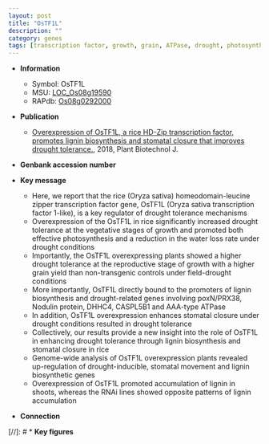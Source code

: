 ```yaml
---
layout: post
title: "OsTF1L"
description: ""
category: genes
tags: [transcription factor, growth, grain, ATPase, drought, photosynthesis, tolerance, grain yield, yield, vegetative, drought tolerance, reproductive, stomatal, lignin, lignin biosynthesis, water loss]
---
```


* **Information**  
    + Symbol: OsTF1L  
    + MSU: [LOC_Os08g19590](http://rice.plantbiology.msu.edu/cgi-bin/ORF_infopage.cgi?orf=LOC_Os08g19590)  
    + RAPdb: [Os08g0292000](http://rapdb.dna.affrc.go.jp/viewer/gbrowse_details/irgsp1?name=Os08g0292000)  

* **Publication**  
    + [Overexpression of OsTF1L, a rice HD-Zip transcription factor, promotes lignin biosynthesis and stomatal closure that improves drought tolerance.](http://www.ncbi.nlm.nih.gov/pubmed?term=Overexpression+of+OsTF1L,+a+rice+HD-Zip+transcription+factor,+promotes+lignin+biosynthesis+and+stomatal+closure+that+improves+drought+tolerance.%5BTitle%5D), 2018, Plant Biotechnol J.

* **Genbank accession number**  

* **Key message**  
    + Here, we report that the rice (Oryza sativa) homeodomain-leucine zipper transcription factor gene, OsTF1L (Oryza sativa transcription factor 1-like), is a key regulator of drought tolerance mechanisms
    + Overexpression of the OsTF1L in rice significantly increased drought tolerance at the vegetative stages of growth and promoted both effective photosynthesis and a reduction in the water loss rate under drought conditions
    + Importantly, the OsTF1L overexpressing plants showed a higher drought tolerance at the reproductive stage of growth with a higher grain yield than non-transgenic controls under field-drought conditions
    + More importantly, OsTF1L directly bound to the promoters of lignin biosynthesis and drought-related genes involving poxN/PRX38, Nodulin protein, DHHC4, CASPL5B1 and AAA-type ATPase
    + In addition, OsTF1L overexpression enhances stomatal closure under drought conditions resulted in drought tolerance
    + Collectively, our results provide a new insight into the role of OsTF1L in enhancing drought tolerance through lignin biosynthesis and stomatal closure in rice
    + Genome-wide analysis of OsTF1L overexpression plants revealed up-regulation of drought-inducible, stomatal movement and lignin biosynthetic genes
    + Overexpression of OsTF1L promoted accumulation of lignin in shoots, whereas the RNAi lines showed opposite patterns of lignin accumulation

* **Connection**  

[//]: # * **Key figures**  


